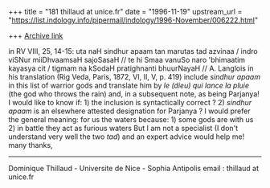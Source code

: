 +++
title = "181 thillaud at unice.fr"
date = "1996-11-19"
upstream_url = "https://list.indology.info/pipermail/indology/1996-November/006222.html"

+++
[Archive link](https://list.indology.info/pipermail/indology/1996-November/006222.html)

in RV VIII, 25, 14-15:
        uta naH sindhur apaam tan marutas tad azvinaa /
        indro viSNur miiDhvaamsaH sajoSasaH //
        te hi Smaa vanuSo naro 'bhimaatim kayasya cit /
        tigmam na kSodaH pratighnanti bhuurNayaH //
A. Langlois in his translation (Rig Veda, Paris, 1872, VI, II, V, p. 419)
include _sindhur apaam_ in this list of warrior gods and translate him by
_le (dieu) qui lance la pluie_ (the god who throws the rain) and, in a
subsequent note, as being Parjanya!
        I would like to know if:
        1) the inclusion is syntactically correct ?
        2) _sindhur apaam_ is an elsewhere attested designation for Parjanya ?
I would prefer the general meaning:
        for us the waters because:
        1) some gods are with us
        2) in battle they act as furious waters
But I am not a specialist (I don't understand very well the two _tad_) and
an expert advice would help me!
        many thanks,


--------------------------------------------------------------
Dominique Thillaud - Universite de Nice - Sophia Antipolis
email : thillaud at unice.fr






